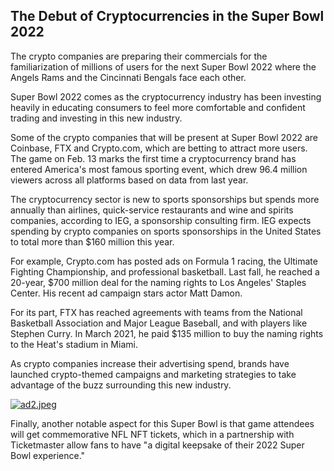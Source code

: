 ## The Debut of Cryptocurrencies in the Super Bowl 2022

The crypto companies are preparing their commercials for the familiarization of millions of users for the next Super Bowl 2022 where the Angels Rams and the Cincinnati Bengals face each other.

Super Bowl 2022 comes as the cryptocurrency industry has been investing heavily in educating consumers to feel more comfortable and confident trading and investing in this new industry.

Some of the crypto companies that will be present at Super Bowl 2022 are Coinbase, FTX and Crypto.com, which are betting to attract more users. The game on Feb. 13 marks the first time a cryptocurrency brand has entered America's most famous sporting event, which drew 96.4 million viewers across all platforms based on data from last year.

The cryptocurrency sector is new to sports sponsorships but spends more annually than airlines, quick-service restaurants and wine and spirits companies, according to IEG, a sponsorship consulting firm. IEG expects spending by crypto companies on sports sponsorships in the United States to total more than $160 million this year.

For example, Crypto.com has posted ads on Formula 1 racing, the Ultimate Fighting Championship, and professional basketball. Last fall, he reached a 20-year, $700 million deal for the naming rights to Los Angeles' Staples Center. His recent ad campaign stars actor Matt Damon.

For its part, FTX has reached agreements with teams from the National Basketball Association and Major League Baseball, and with players like Stephen Curry. In March 2021, he paid $135 million to buy the naming rights to the Heat's stadium in Miami.

As crypto companies increase their advertising spend, brands have launched crypto-themed campaigns and marketing strategies to take advantage of the buzz surrounding this new industry.

[![ad2.jpeg](https://cdn.hashnode.com/res/hashnode/image/upload/v1644731856589/EQFL6KN6r.jpeg)](https://accounts.binance.com/es-LA/register?ref=396138808)

Finally, another notable aspect for this Super Bowl is that game attendees will get commemorative NFL NFT tickets, which in a partnership with Ticketmaster allow fans to have "a digital keepsake of their 2022 Super Bowl experience."